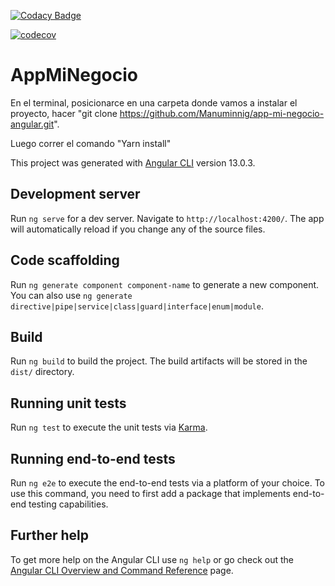 [![Codacy Badge](https://app.codacy.com/project/badge/Grade/44dbb0ac460946138897d6fcb77e2462)](https://app.codacy.com/gh/Manuminnig/app-mi-negocio-angular/dashboard?utm_source=gh&utm_medium=referral&utm_content=&utm_campaign=Badge_grade)

[![codecov](https://codecov.io/gh/Manuminnig/app-mi-negocio-angular/graph/badge.svg?token=U8ESZ66KPU)](https://codecov.io/gh/Manuminnig/app-mi-negocio-angular)

# AppMiNegocio
En el terminal, posicionarce en una carpeta donde vamos a instalar el proyecto, hacer "git clone https://github.com/Manuminnig/app-mi-negocio-angular.git".

Luego correr el comando "Yarn install"

This project was generated with [Angular CLI](https://github.com/angular/angular-cli) version 13.0.3.

## Development server

Run `ng serve` for a dev server. Navigate to `http://localhost:4200/`. The app will automatically reload if you change any of the source files.

## Code scaffolding

Run `ng generate component component-name` to generate a new component. You can also use `ng generate directive|pipe|service|class|guard|interface|enum|module`.

## Build

Run `ng build` to build the project. The build artifacts will be stored in the `dist/` directory.

## Running unit tests

Run `ng test` to execute the unit tests via [Karma](https://karma-runner.github.io).

## Running end-to-end tests

Run `ng e2e` to execute the end-to-end tests via a platform of your choice. To use this command, you need to first add a package that implements end-to-end testing capabilities.

## Further help

To get more help on the Angular CLI use `ng help` or go check out the [Angular CLI Overview and Command Reference](https://angular.io/cli) page.
